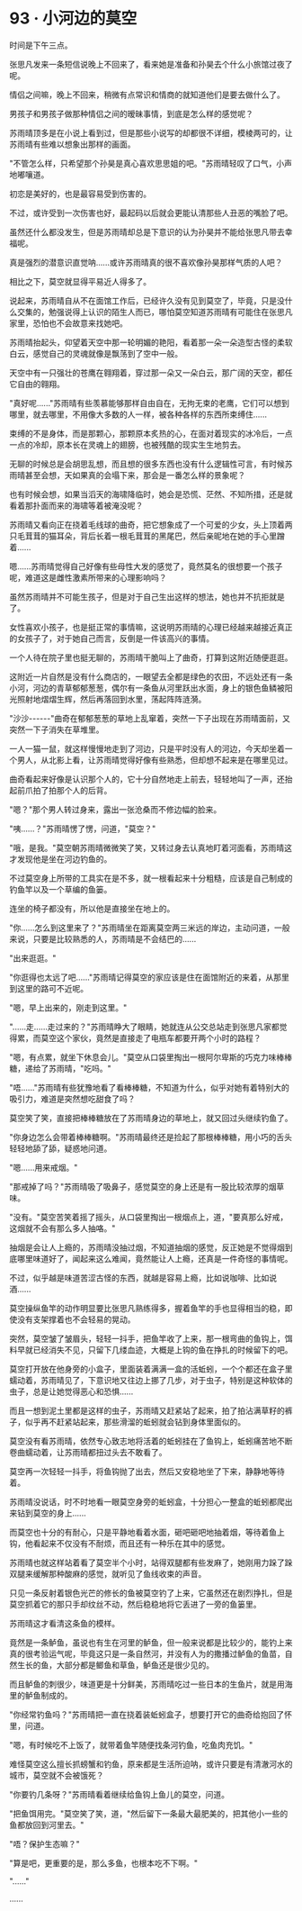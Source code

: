 <link rel="stylesheet" href="../styles/text.css" />
<h1>93 · 小河边的莫空</h1>

时间是下午三点。

张思凡发来一条短信说晚上不回来了，看来她是准备和孙昊去个什么小旅馆过夜了呢。

情侣之间嘛，晚上不回来，稍微有点常识和情商的就知道他们是要去做什么了。

男孩子和男孩子做那种情侣之间的暧昧事情，到底是怎么样的感觉呢？

苏雨晴顶多是在小说上看到过，但是那些小说写的却都很不详细，模棱两可的，让苏雨晴有些难以想象出那样的画面。

"不管怎么样，只希望那个孙昊是真心喜欢思思姐的吧。"苏雨晴轻叹了口气，小声地嘟嚷道。

初恋是美好的，也是最容易受到伤害的。

不过，或许受到一次伤害也好，最起码以后就会更能认清那些人丑恶的嘴脸了吧。

虽然还什么都没发生，但是苏雨晴却总是下意识的认为孙昊并不能给张思凡带去幸福呢。

真是强烈的潜意识直觉呐......或许苏雨晴真的很不喜欢像孙昊那样气质的人吧？

相比之下，莫空就显得平易近人得多了。

说起来，苏雨晴自从不在面馆工作后，已经许久没有见到莫空了，毕竟，只是没什么交集的，勉强说得上认识的陌生人而已，哪怕莫空知道苏雨晴有可能住在张思凡家里，恐怕也不会故意来找她吧。

苏雨晴抬起头，仰望着天空中那一轮明媚的艳阳，看着那一朵一朵造型古怪的柔软白云，感觉自己的灵魂就像是飘荡到了空中一般。

天空中有一只强壮的苍鹰在翱翔着，穿过那一朵又一朵白云，那广阔的天空，都任它自由的翱翔。

"真好呢......"苏雨晴有些羡慕能够那样自由自在，无拘无束的老鹰，它们可以想到哪里，就去哪里，不用像大多数的人一样，被各种各样的东西所束缚住......

束缚的不是身体，而是那颗心，那颗原本炙热的心，在面对着现实的冰冷后，一点一点的冷却，原本长在灵魂上的翅膀，也被残酷的现实生生地剪去。

无聊的时候总是会胡思乱想，而且想的很多东西也没有什么逻辑性可言，有时候苏雨晴甚至会想，天如果真的会塌下来，那会是一番怎么样的景象呢？

也有时候会想，如果当滔天的海啸降临时，她会是恐慌、茫然、不知所措，还是就看着那扑面而来的海啸等着被淹没呢？

苏雨晴又看向正在挠着毛线球的曲奇，把它想象成了一个可爱的少女，头上顶着两只毛茸茸的猫耳朵，背后长着一根毛茸茸的黑尾巴，然后亲昵地在她的手心里蹭着......

嗯......苏雨晴觉得自己好像有些母性大发的感觉了，竟然莫名的很想要一个孩子呢，难道这是雌性激素所带来的心理影响吗？

虽然苏雨晴并不可能生孩子，但是对于自己生出这样的想法，她也并不抗拒就是了。

女性喜欢小孩子，也是挺正常的事情嘛，这说明苏雨晴的心理已经越来越接近真正的女孩子了，对于她自己而言，反倒是一件该高兴的事情。

一个人待在院子里也挺无聊的，苏雨晴干脆叫上了曲奇，打算到这附近随便逛逛。

这附近一片自然是没有什么商店的，一眼望去全都是绿色的农田，不远处还有一条小河，河边的青草郁郁葱葱，偶尔有一条鱼从河里跃出水面，身上的银色鱼鳞被阳光照射地熠熠生辉，然后再落回到水里，荡起阵阵涟漪。

"沙沙------"曲奇在郁郁葱葱的草地上乱窜着，突然一下子出现在苏雨晴面前，又突然一下子消失在草堆里。

一人一猫一鼠，就这样慢慢地走到了河边，只是平时没有人的河边，今天却坐着一个男人，从北影上看，让苏雨晴觉得好像有些熟悉，但却想不起来是在哪里见过。

曲奇看起来好像是认识那个人的，它十分自然地走上前去，轻轻地叫了一声，还抬起前爪拍了拍那个人的后背。

"嗯？"那个男人转过身来，露出一张沧桑而不修边幅的脸来。

"咦......？"苏雨晴愣了愣，问道，"莫空？"

"哦，是我。"莫空朝苏雨晴微微笑了笑，又转过身去认真地盯着河面看，苏雨晴这才发现他是坐在河边钓鱼的。

不过莫空身上所带的工具实在是不多，就一根看起来十分粗糙，应该是自己制成的钓鱼竿以及一个草编的鱼篓。

连坐的椅子都没有，所以他是直接坐在地上的。

"你......怎么到这里来了？"苏雨晴坐在距离莫空两三米远的岸边，主动问道，一般来说，只要是比较熟悉的人，苏雨晴是不会结巴的......

"出来逛逛。"

"你逛得也太远了吧......"苏雨晴记得莫空的家应该是住在面馆附近的来着，从那里到这里的路可不近呢。

"嗯，早上出来的，刚走到这里。"

"......走......走过来的？"苏雨晴睁大了眼睛，她就连从公交总站走到张思凡家都觉得累，而莫空这个家伙，竟然是直接走了电瓶车都要开两个小时的路程？

"嗯，有点累，就坐下休息会儿。"莫空从口袋里掏出一根阿尔卑斯的巧克力味棒棒糖，递给了苏雨晴，"吃吗。"

"唔......"苏雨晴有些犹豫地看了看棒棒糖，不知道为什么，似乎对她有着特别大的吸引力，难道是突然想吃甜食了吗？

莫空笑了笑，直接把棒棒糖放在了苏雨晴身边的草地上，就又回过头继续钓鱼了。

"你身边怎么会带着棒棒糖啊。"苏雨晴最终还是捡起了那根棒棒糖，用小巧的舌头轻轻地舔了舔，疑惑地问道。

"嗯......用来戒烟。"

"那戒掉了吗？"苏雨晴吸了吸鼻子，感觉莫空的身上还是有一股比较浓厚的烟草味。

"没有。"莫空苦笑着摇了摇头，从口袋里掏出一根烟点上，道，"要真那么好戒，这烟就不会有那么多人抽咯。"

抽烟是会让人上瘾的，苏雨晴没抽过烟，不知道抽烟的感觉，反正她是不觉得烟到底哪里味道好了，闻起来这么难闻，竟然能让人上瘾，还真是一件奇怪的事情呢。

不过，似乎越是味道苦涩古怪的东西，就越是容易上瘾，比如说咖啡、比如说酒......

莫空操纵鱼竿的动作明显要比张思凡熟练得多，握着鱼竿的手也显得相当的稳，即使没有支架撑着也不会轻易的晃动。

突然，莫空皱了皱眉头，轻轻一抖手，把鱼竿收了上来，那一根弯曲的鱼钩上，饵料早就已经消失不见，只留下几缕血迹，大概是上钩的鱼在挣扎的时候留下的吧。

莫空打开放在他身旁的小盒子，里面装着满满一盒的活蚯蚓，一个个都还在盒子里蠕动着，苏雨晴见了，下意识地又往边上挪了几步，对于虫子，特别是这种软体的虫子，总是让她觉得恶心和恐惧......

而且一想到泥土里都是这样的虫子，苏雨晴又赶紧站了起来，拍了拍沾满草籽的裤子，似乎再不赶紧站起来，那些滑溜的蚯蚓就会钻到身体里面似的。

莫空没有看苏雨晴，依然专心致志地将活着的蚯蚓挂在了鱼钩上，蚯蚓痛苦地不断卷曲蠕动着，让苏雨晴都扭过头去不敢看了。

莫空再一次轻轻一抖手，将鱼钩抛了出去，然后又安稳地坐了下来，静静地等待着。

苏雨晴没说话，时不时地看一眼莫空身旁的蚯蚓盒，十分担心一整盒的蚯蚓都爬出来钻到莫空的身上......

而莫空也十分的有耐心，只是平静地看着水面，砸吧砸吧地抽着烟，等待着鱼上钩，他看起来不仅没有不耐烦，而且还有一种乐在其中的感觉。

苏雨晴也就这样站着看了莫空半个小时，站得双腿都有些发麻了，她刚用力跺了跺双腿来缓解那种酸麻的感觉，就听见了鱼线收束的声音。

只见一条反射着银色光芒的修长的鱼被莫空钓了上来，它虽然还在剧烈挣扎，但是莫空抓着它的那只手却纹丝不动，然后稳稳地将它丢进了一旁的鱼篓里。

苏雨晴这才看清这条鱼的模样。

竟然是一条鲈鱼，虽说也有生在河里的鲈鱼，但一般来说都是比较少的，能钓上来真的很考验运气呢，毕竟这只是一条自然河，并没有人为的撒播过鲈鱼的鱼苗，自然生长的鱼，大部分都是鲫鱼和草鱼，鲈鱼还是很少见的。

而且鲈鱼的刺很少，味道更是十分鲜美，苏雨晴吃过一些日本的生鱼片，就是用海里的鲈鱼制成的。

"你经常钓鱼吗？"苏雨晴把一直在挠着装蚯蚓盒子，想要打开它的曲奇给抱回了怀里，问道。

"嗯，有时候吃不上饭了，就带着鱼竿随便找条河钓鱼，吃鱼肉充饥。"

难怪莫空这么擅长抓螃蟹和钓鱼，原来都是生活所迫呐，或许只要是有清澈河水的城市，莫空就不会被饿死？

"你要钓几条呀？"苏雨晴看着继续给鱼钩上鱼儿的莫空，问道。

"把鱼饵用完。"莫空笑了笑，道，"然后留下一条最大最肥美的，把其他小一些的鱼都放回到河里去。"

"唔？保护生态嘛？"

"算是吧，更重要的是，那么多鱼，也根本吃不下啊。"

"......"

......
